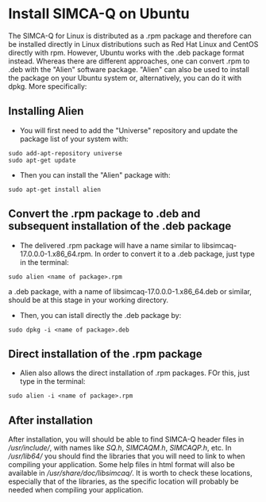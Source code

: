 # Install SIMCA-Q on Ubuntu

The SIMCA-Q for Linux is distributed as a .rpm package and therefore can be installed directly in Linux distributions such as Red Hat Linux and CentOS directly with rpm. However, Ubuntu works
with the .deb package format instead. Whereas there are different approaches, one can convert .rpm to .deb with the "Alien" software package. "Alien" can also be used to install the package on
your Ubuntu system or, alternatively, you can do it with dpkg. More specifically:

## Installing Alien

- You will first need to add the "Universe" repository and update the package list of your system with:
```
sudo add-apt-repository universe
sudo apt-get update
```

- Then you can install the "Alien" package with:
```
sudo apt-get install alien
```

## Convert the .rpm package to .deb and subsequent installation of the .deb package

- The delivered .rpm package will have a name similar to libsimcaq-17.0.0.0-1.x86_64.rpm. In order to convert it to a .deb package, just type in the terminal:
```
sudo alien <name of package>.rpm
```
a .deb package, with a name of libsimcaq-17.0.0.0-1.x86_64.deb or similar, should be at this stage in your working directory.

- Then, you can istall directly the .deb package by:
```
sudo dpkg -i <name of package>.deb
```

## Direct installation of the .rpm package

- Alien also allows the direct installation of .rpm packages. FOr this, just type in the terminal:
```
sudo alien -i <name of package>.rpm
```

## After installation

After installation, you will should be able to find SIMCA-Q header files in */usr/include/*, with names like *SQ.h*, *SIMCAQM.h*, *SIMCAQP.h*, etc. In */usr/lib64/* you should find the libraries that
you will need to link to when compiling your application. Some help files in html format will also be available in */usr/share/doc/libsimcaq/*. It is worth to check these locations, especially that
of the libraries, as the specific location will probably be needed when compiling your application.